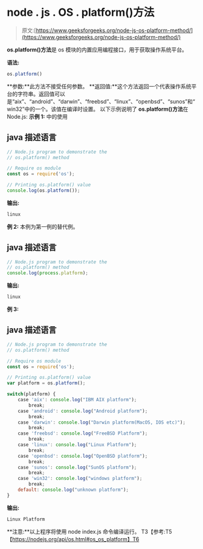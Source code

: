 # node . js . OS . platform()方法

> 原文:[https://www.geeksforgeeks.org/node-js-os-platform-method/](https://www.geeksforgeeks.org/node-js-os-platform-method/)

**os.platform()方法**是 os 模块的内置应用编程接口，用于获取操作系统平台。

**语法:**

```js
os.platform()
```

**参数:**此方法不接受任何参数。
**返回值:**这个方法返回一个代表操作系统平台的字符串。返回值可以是“aix”、“android”、“darwin”、“freebsd”、“linux”、“openbsd”、“sunos”和“win32”中的一个。该值在编译时设置。
以下示例说明了 **os.platform()方法**在 Node.js:
**示例 1:** 中的使用

## java 描述语言

```js
// Node.js program to demonstrate the    
// os.platform() method 

// Require os module
const os = require('os');

// Printing os.platform() value
console.log(os.platform());
```

**输出:**

```js
linux
```

**例 2:** 本例为第一例的替代例。

## java 描述语言

```js
// Node.js program to demonstrate the    
// os.platform() method
console.log(process.platform);
```

**输出:**

```js
linux
```

**例 3:**

## java 描述语言

```js
// Node.js program to demonstrate the    
// os.platform() method 

// Require os module
const os = require('os');

// Printing os.platform() value
var platform = os.platform();

switch(platform) {
    case 'aix': console.log("IBM AIX platform");
        break;
    case 'android': console.log("Android platform");
        break;
    case 'darwin': console.log("Darwin platform(MacOS, IOS etc)");
        break;
    case 'freebsd': console.log("FreeBSD Platform");
        break;
    case 'linux': console.log("Linux Platform");
        break;
    case 'openbsd': console.log("OpenBSD platform");
        break;
    case 'sunos': console.log("SunOS platform");
        break;
    case 'win32': console.log("windows platform");
        break;    
    default: console.log("unknown platform");
}
```

**输出:**

```js
Linux Platform
```

**注意:**以上程序将使用 node index.js 命令编译运行。
T3【参考:T5【https://nodejs.org/api/os.html#os_os_platform】T6